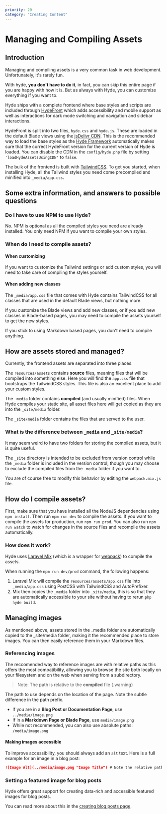 ```yaml
---
priority: 20
category: "Creating Content"
---
```


# Managing and Compiling Assets

## Introduction

Managing and compiling assets is a very common task in web development. Unfortunately, it's rarely fun. 

With hyde, **you don't have to do it**, in fact, you can skip this entire page if you are happy with how it is.
But as always with Hyde, you can customize everything if you want to.

Hyde ships with a complete frontend where base styles and scripts are included through [HydeFront](https://github.com/hydephp/hydefront) which adds accessibility and mobile support as well as interactions for dark mode switching and navigation and sidebar interactions.

HydeFront is split into two files, `hyde.css` and `hyde.js`. These are loaded in the default Blade views using the [jsDelivr CDN](https://www.jsdelivr.com/package/npm/hydefront). This is the recommended way to load the base styles as the [Hyde Framework](https://github.com/hydephp/framework) automatically makes sure that the correct HydeFront version for the current version of Hyde is loaded. You can disable the CDN in the `config/hyde.php` file by setting `'loadHydeAssetsUsingCDN'` to `false`.

The bulk of the frontend is built with [TailwindCSS](https://tailwindcss.com/). To get you started, when installing Hyde, all the Tailwind styles you need come precompiled and minified into `_media/app.css`.

## Some extra information, and answers to possible questions

### Do I have to use NPM to use Hyde?
No. NPM is optional as all the compiled styles you need are already installed. You only need NPM if you want to compile your own styles.

### When do I need to compile assets?

#### When customizing
If you want to customize the Tailwind settings or add custom styles, you will need to take care of compiling the styles yourself.

#### When adding new classes
The `_media/app.css` file that comes with Hyde contains TailwindCSS for all classes that are used in the default Blade views, but nothing more.

If you customize the Blade views and add new classes, or if you add new classes in Blade-based pages, you may need to compile the assets yourself to get the new styles.

If you stick to using Markdown based pages, you don't need to compile anything.

## How are assets stored and managed?

Currently, the frontend assets are separated into three places.

The `resources/assets` contains **source** files, meaning files that will be compiled into something else. Here you will find the `app.css` file that bootstraps the TailwindCSS styles. This file is also an excellent place to add your custom styles.

The `_media` folder contains **compiled** (and usually minified) files. When Hyde compiles your static site, all asset files here will get copied as they are into the `_site/media` folder.

The `_site/media` folder contains the files that are served to the user.

### What is the difference between `_media` and `_site/media`?
It may seem weird to have two folders for storing the compiled assets, but it is quite useful.

The `_site` directory is intended to be excluded from version control while the `_media` folder is included in the version control, though you may choose to exclude the compiled files from the `_media` folder if you want to.

You are of course free to modify this behavior by editing the `webpack.mix.js` file.

## How do I compile assets?

First, make sure that you have installed all the NodeJS dependencies using `npm install`.
Then run `npm run dev` to compile the assets. If you want to compile the assets for production, run `npm run prod`.
You can also run `npm run watch` to watch for changes in the source files and recompile the assets automatically.

### How does it work?

Hyde uses [Laravel Mix](https://laravel-mix.com/) (which is a wrapper for [webpack](https://webpack.js.org/)) to compile the assets.

When running the `npm run dev/prod` command, the following happens:

1. Laravel Mix will compile the `resources/assets/app.css` file into `_media/app.css` using PostCSS with TailwindCSS and AutoPrefixer.
2. Mix then copies the `_media` folder into `_site/media`, this is so that they are automatically accessible to your site without having to rerun `php hyde build`.


## Managing images
As mentioned above, assets stored in the _media folder are automatically copied to the _site/media folder,
making it the recommended place to store images. You can then easily reference them in your Markdown files.

### Referencing images

The reccomended way to reference images are with relative paths as this offers the most compatibility,
allowing you to browse the site both locally on your filesystem and on the web when serving from a subdirectory.

> Note: The path is relative to the **compiled** file
{.warning}

The path to use depends on the location of the page. Note the subtle difference in the path prefix.

- If you are in a **Blog Post or Documentation Page**, use `../media/image.png`
- If in a **Markdown Page or Blade Page**, use `media/image.png`
- While not recommended, you can also use absolute paths: `/media/image.png`

#### Making images accessible

To improve accessibility, you should always add an `alt` text. Here is a full example for an image in a blog post:

```markdown
![Image Alt](../media/image.png "Image Title") # Note the relative path
```

### Setting a featured image for blog posts

Hyde offers great support for creating data-rich and accessible featured images for blog posts.

You can read more about this in the [creating blog posts page](blog-posts.html#image).

